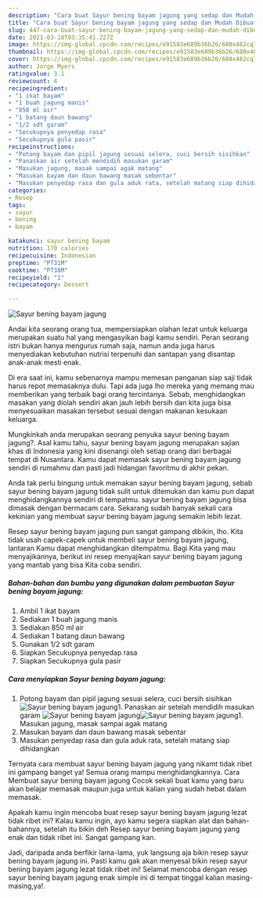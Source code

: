 ```yaml
---
description: "Cara buat Sayur bening bayam jagung yang sedap dan Mudah Dibuat"
title: "Cara buat Sayur bening bayam jagung yang sedap dan Mudah Dibuat"
slug: 447-cara-buat-sayur-bening-bayam-jagung-yang-sedap-dan-mudah-dibuat
date: 2021-03-18T03:35:41.227Z
image: https://img-global.cpcdn.com/recipes/e91583e689b36b26/680x482cq70/sayur-bening-bayam-jagung-foto-resep-utama.jpg
thumbnail: https://img-global.cpcdn.com/recipes/e91583e689b36b26/680x482cq70/sayur-bening-bayam-jagung-foto-resep-utama.jpg
cover: https://img-global.cpcdn.com/recipes/e91583e689b36b26/680x482cq70/sayur-bening-bayam-jagung-foto-resep-utama.jpg
author: Jorge Myers
ratingvalue: 3.1
reviewcount: 4
recipeingredient:
- "1 ikat bayam"
- "1 buah jagung manis"
- "850 ml air"
- "1 batang daun bawang"
- "1/2 sdt garam"
- "Secukupnya penyedap rasa"
- "Secukupnya gula pasir"
recipeinstructions:
- "Potong bayam dan pipil jagung sesuai selera, cuci bersih sisihkan"
- "Panaskan air setelah mendidih masukan garam"
- "Masukan jagung, masak sampai agak matang"
- "Masukan bayam dan daun bawang masak sebentar"
- "Masukan penyedap rasa dan gula aduk rata, setelah matang siap dihidangkan"
categories:
- Resep
tags:
- sayur
- bening
- bayam

katakunci: sayur bening bayam 
nutrition: 170 calories
recipecuisine: Indonesian
preptime: "PT31M"
cooktime: "PT38M"
recipeyield: "1"
recipecategory: Dessert

---
```



![Sayur bening bayam jagung](https://img-global.cpcdn.com/recipes/e91583e689b36b26/680x482cq70/sayur-bening-bayam-jagung-foto-resep-utama.jpg)

Andai kita seorang orang tua, mempersiapkan olahan lezat untuk keluarga merupakan suatu hal yang mengasyikan bagi kamu sendiri. Peran seorang istri bukan hanya mengurus rumah saja, namun anda juga harus menyediakan kebutuhan nutrisi terpenuhi dan santapan yang disantap anak-anak mesti enak.

Di era  saat ini, kamu sebenarnya mampu memesan panganan siap saji tidak harus repot memasaknya dulu. Tapi ada juga lho mereka yang memang mau memberikan yang terbaik bagi orang tercintanya. Sebab, menghidangkan masakan yang diolah sendiri akan jauh lebih bersih dan kita juga bisa menyesuaikan masakan tersebut sesuai dengan makanan kesukaan keluarga. 



Mungkinkah anda merupakan seorang penyuka sayur bening bayam jagung?. Asal kamu tahu, sayur bening bayam jagung merupakan sajian khas di Indonesia yang kini disenangi oleh setiap orang dari berbagai tempat di Nusantara. Kamu dapat memasak sayur bening bayam jagung sendiri di rumahmu dan pasti jadi hidangan favoritmu di akhir pekan.

Anda tak perlu bingung untuk memakan sayur bening bayam jagung, sebab sayur bening bayam jagung tidak sulit untuk ditemukan dan kamu pun dapat menghidangkannya sendiri di tempatmu. sayur bening bayam jagung bisa dimasak dengan bermacam cara. Sekarang sudah banyak sekali cara kekinian yang membuat sayur bening bayam jagung semakin lebih lezat.

Resep sayur bening bayam jagung pun sangat gampang dibikin, lho. Kita tidak usah capek-capek untuk membeli sayur bening bayam jagung, lantaran Kamu dapat menghidangkan ditempatmu. Bagi Kita yang mau menyajikannya, berikut ini resep menyajikan sayur bening bayam jagung yang mantab yang bisa Kita coba sendiri.

<!--inarticleads1-->

##### Bahan-bahan dan bumbu yang digunakan dalam pembuatan Sayur bening bayam jagung:

1. Ambil 1 ikat bayam
1. Sediakan 1 buah jagung manis
1. Sediakan 850 ml air
1. Sediakan 1 batang daun bawang
1. Gunakan 1/2 sdt garam
1. Siapkan Secukupnya penyedap rasa
1. Siapkan Secukupnya gula pasir




<!--inarticleads2-->

##### Cara menyiapkan Sayur bening bayam jagung:

1. Potong bayam dan pipil jagung sesuai selera, cuci bersih sisihkan
<img src="https://img-global.cpcdn.com/steps/5d6555d5ae7fbcad/160x128cq70/sayur-bening-bayam-jagung-langkah-memasak-1-foto.jpg" alt="Sayur bening bayam jagung">1. Panaskan air setelah mendidih masukan garam
<img src="https://img-global.cpcdn.com/steps/c2bdd94fac0d1b20/160x128cq70/sayur-bening-bayam-jagung-langkah-memasak-2-foto.jpg" alt="Sayur bening bayam jagung"><img src="https://img-global.cpcdn.com/steps/39ec9d30e946a53a/160x128cq70/sayur-bening-bayam-jagung-langkah-memasak-2-foto.jpg" alt="Sayur bening bayam jagung">1. Masukan jagung, masak sampai agak matang
1. Masukan bayam dan daun bawang masak sebentar
1. Masukan penyedap rasa dan gula aduk rata, setelah matang siap dihidangkan




Ternyata cara membuat sayur bening bayam jagung yang nikamt tidak ribet ini gampang banget ya! Semua orang mampu menghidangkannya. Cara Membuat sayur bening bayam jagung Cocok sekali buat kamu yang baru akan belajar memasak maupun juga untuk kalian yang sudah hebat dalam memasak.

Apakah kamu ingin mencoba buat resep sayur bening bayam jagung lezat tidak ribet ini? Kalau kamu ingin, ayo kamu segera siapkan alat dan bahan-bahannya, setelah itu bikin deh Resep sayur bening bayam jagung yang enak dan tidak ribet ini. Sangat gampang kan. 

Jadi, daripada anda berfikir lama-lama, yuk langsung aja bikin resep sayur bening bayam jagung ini. Pasti kamu gak akan menyesal bikin resep sayur bening bayam jagung lezat tidak ribet ini! Selamat mencoba dengan resep sayur bening bayam jagung enak simple ini di tempat tinggal kalian masing-masing,ya!.

